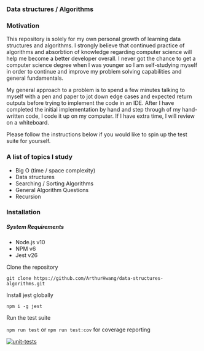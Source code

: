 ### Data structures / Algorithms

### Motivation

This repository is solely for my own personal growth of learning data structures and algorithms. I strongly believe that continued practice of algorithms and absorbtion of knowledge regarding computer science will help me become a better developer overall. I never got the chance to get a computer science degree when I was younger so I am self-studying myself in order to continue and improve my problem solving capabilities and general fundamentals.

My general approach to a problem is to spend a few minutes talking to myself with a pen and paper to jot down edge cases and expected return outputs before trying to implement the code in an IDE. After I have completed the initial implementation by hand and step through of my hand-written code, I code it up on my computer. If I have extra time, I will review on a whiteboard.

Please follow the instructions below if you would like to spin up the test suite for yourself.

### A list of topics I study

- Big O (time / space complexity)
- Data structures
- Searching / Sorting Algorithms
- General Algorithm Questions
- Recursion

### Installation

##### System Requirements

- Node.js v10
- NPM v6
- Jest v26

Clone the repository

`git clone https://github.com/ArthurHwang/data-structures-algorithms.git`

Install jest globally

`npm i -g jest`

Run the test suite

`npm run test`
or
`npm run test:cov` for coverage reporting

[![unit-tests](https://arthurhwang.dev/static/LC-capture.PNG)](https://arthurhwang.dev/static/LC-capture.PNG)
